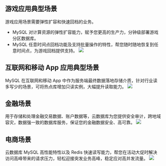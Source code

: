 ## 游戏应用典型场景
游戏应用场景需要弹性扩容和快速回档的业务。
- MySQL 对计算资源的弹性扩容能力，赋予您更高的生产力，分钟级部署游戏分区数据库。
- MySQL 任意时间点回档功能及支持批量操作的特性，帮您随时随地恢复到任意时间点，为游戏回档提供支持。
![](https://main.qcloudimg.com/raw/33986932896aa36c45da02514ab75299.png)

## 互联网和移动 App 应用典型场景
MySQL 在互联网和移动 App 中作为服务端最终数据落地存储介质，针对行业读多写少的场景，可将热点库增加只读实例，大幅提升读取能力。
![](https://main.qcloudimg.com/raw/1e9c80cc49f6e08e37abe4a90db58735.png)

## 金融场景
用于存储和处理金融交易数据、账户数据等，云数据库为您提供安全审计，跨地域容灾，数据强一致的数据库服务，保证您的金融数据安全、高可靠。
![](https://main.qcloudimg.com/raw/a8dac9ba93f3fbf822d908e4db9b1108.png)

## 电商场景
云数据库 MySQL 高性能特性以及 Redis 快速读写能力，帮您在活动大促时解决访问高峰带来的请求压力，轻松迎接突发业务高峰，稳定应对高并发流量。
![](https://main.qcloudimg.com/raw/8149f36d8db86e8cd39ef6d02412e90e.png)
